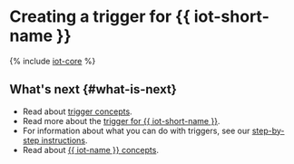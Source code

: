# Creating a trigger for {{ iot-short-name }}

{% include [iot-core](../../../_includes/functions/iot-core-trigger-create.md) %}

## What's next {#what-is-next}

- Read about [trigger concepts](../../concepts/trigger/index.md).
- Read more about the [trigger for {{ iot-short-name }}](../../concepts/trigger/iot-core-trigger.md).
- For information about what you can do with triggers, see our [step-by-step instructions](../../operations/index.md).
- Read about [{{ iot-name }} concepts](../../../iot-core/concepts/index.md).

